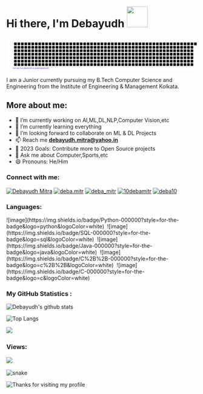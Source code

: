 <h1 align="left">Hi there, I'm Debayudh <img src="https://github.com/mitul3737/mitul3737/blob/main/Wave.gif" height="55px" width="55px"> </h1>


<p align="left">
    <img src="https://github.com/debamitr1012/debamitr1012/blob/main/gitartwork.svg" />
</p>  

I am a Junior currently pursuing my B.Tech Computer Science and Engineering from the Institute of Engineering & Management Kolkata.

## More about me:

- 🔭 I’m currently working on AI,ML,DL,NLP,Computer Vision,etc
- 🌱 I’m currently learning everything
- 👯 I’m looking forward to collaborate on ML & DL Projects
- 📫 Reach me **debayudh.mitra@yahoo.in**
- 🥅 2023 Goals: Contribute more to Open Source projects
- 💬 Ask me about Computer,Sports,etc
- 😄 Pronouns: He/Him

<h3 align="left">Connect with me:</h3>
<p align="left">
<a href="https://www.linkedin.com/in/debayudh-mitra-83b72b207/" target="blank"><img align="center" src="https://raw.githubusercontent.com/rahuldkjain/github-profile-readme-generator/master/src/images/icons/Social/linked-in-alt.svg" alt="Debayudh Mitra" height="30" width="40" /></a>
<a href="https://www.facebook.com/deba.mitr/" target="blank"><img align="center" src="https://raw.githubusercontent.com/rahuldkjain/github-profile-readme-generator/master/src/images/icons/Social/facebook.svg" alt="deba.mitr" height="30" width="40" /></a>
<a href="https://www.instagram.com/deba_mitr/" target="blank"><img align="center" src="https://raw.githubusercontent.com/rahuldkjain/github-profile-readme-generator/master/src/images/icons/Social/instagram.svg" alt="deba_mitr" height="30" width="40" /></a>
<a href="https://twitter.com/10debamitr" target="blank"><img align="center" src="https://raw.githubusercontent.com/rahuldkjain/github-profile-readme-generator/master/src/images/icons/Social/twitter.svg" alt="10debamitr" height="30" width="40" /></a>
<a href="https://leetcode.com/deba10/" target="blank"><img align="center" src="https://upload.wikimedia.org/wikipedia/commons/thumb/a/ab/LeetCode_logo_white_no_text.svg/1200px-LeetCode_logo_white_no_text.svg.png" alt="deba10" height="30" width="40" /></a>
</p>

<h3>Languages:</h3>
![image](https://img.shields.io/badge/Python-000000?style=for-the-badge&logo=python&logoColor=white)&nbsp;&nbsp;![image](https://img.shields.io/badge/SQL-000000?style=for-the-badge&logo=sql&logoColor=white)&nbsp;&nbsp;![image](https://img.shields.io/badge/Java-000000?style=for-the-badge&logo=java&logoColor=white)&nbsp;&nbsp;![image](https://img.shields.io/badge/C%2B%2B-000000?style=for-the-badge&logo=c%2B%2B&logoColor=white)&nbsp;&nbsp;![image](https://img.shields.io/badge/C-000000?style=for-the-badge&logo=c&logoColor=white)&nbsp;&nbsp;

<h3 align="left">My GitHub Statistics :</h3>
<p align="left">

![Debayudh's github stats](https://github-readme-stats.vercel.app/api?username=debamitr1012&count_private=true&show_icons=True)

![Top Langs](https://github-readme-stats.vercel.app/api/top-langs/?username=debamitr1012&exclude_repo=dotfiles)
</p>

![](https://github-readme-streak-stats.herokuapp.com/?user=debamitr1012&theme=light)

<h3 align="left">Views:</h3>
<a href="https://github.com/debamitr1012/github-profile-views-counter">
    <img src="https://komarev.com/ghpvc/?username=debamitr1012">
</a>

<p align="left">
  <img src="https://github.com/debamitr1012/debamitr1012/raw/output/github-contribution-grid-snake.svg" alt="snake"></left>
</p>

<img height="120" alt="Thanks for visiting my profile" width="100%" src="https://github.com/dibyendu415/dibyendu415/blob/master/marquee.svg" />
